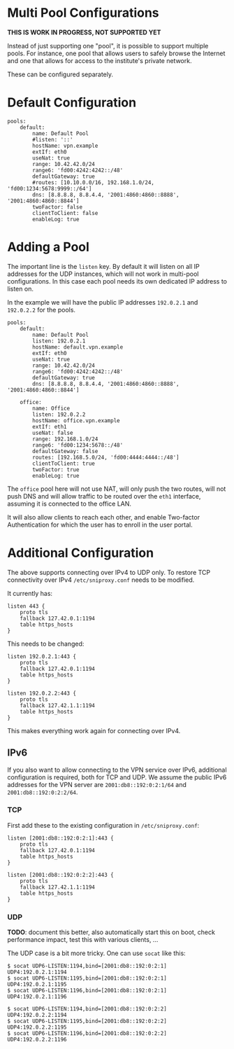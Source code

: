 # Multi Pool Configurations

**THIS IS WORK IN PROGRESS, NOT SUPPORTED YET**

Instead of just supporting one "pool", it is possible to support multiple 
pools. For instance, one pool that allows users to safely browse the Internet
and one that allows for access to the institute's private network.

These can be configured separately.

# Default Configuration

    pools:
        default:
            name: Default Pool
            #listen: '::'
            hostName: vpn.example
            extIf: eth0
            useNat: true
            range: 10.42.42.0/24
            range6: 'fd00:4242:4242::/48'
            defaultGateway: true
            #routes: [10.10.0.0/16, 192.168.1.0/24, 'fd00:1234:5678:9999::/64']
            dns: [8.8.8.8, 8.8.4.4, '2001:4860:4860::8888', '2001:4860:4860::8844']
            twoFactor: false
            clientToClient: false
            enableLog: true

# Adding a Pool

The important line is the `listen` key. By default it will listen on all IP 
addresses for the UDP instances, which will not work in multi-pool 
configurations. In this case each pool needs its own dedicated IP address to 
listen on.

In the example we will have the public IP addresses `192.0.2.1` and `192.0.2.2` for
the pools.

    pools:
        default:
            name: Default Pool
            listen: 192.0.2.1
            hostName: default.vpn.example
            extIf: eth0
            useNat: true
            range: 10.42.42.0/24
            range6: 'fd00:4242:4242::/48'
            defaultGateway: true
            dns: [8.8.8.8, 8.8.4.4, '2001:4860:4860::8888', '2001:4860:4860::8844']

        office:
            name: Office
            listen: 192.0.2.2
            hostName: office.vpn.example
            extIf: eth1
            useNat: false
            range: 192.168.1.0/24
            range6: 'fd00:1234:5678::/48'
            defaultGateway: false
            routes: [192.168.5.0/24, 'fd00:4444:4444::/48']
            clientToClient: true
            twoFactor: true
            enableLog: true

The `office` pool here will not use NAT, will only push the two routes, will 
not push DNS and will allow traffic to be routed over the `eth1` interface, 
assuming it is connected to the office LAN.

It will also allow clients to reach each other, and enable Two-factor 
Authentication for which the user has to enroll in the user portal.

# Additional Configuration

The above supports connecting over IPv4 to UDP only. To restore TCP 
connectivity over IPv4 `/etc/sniproxy.conf` needs to be modified.

It currently has:

    listen 443 {
        proto tls
        fallback 127.42.0.1:1194
        table https_hosts
    }

This needs to be changed:

    listen 192.0.2.1:443 {
        proto tls
        fallback 127.42.0.1:1194
        table https_hosts
    }

    listen 192.0.2.2:443 {
        proto tls
        fallback 127.42.1.1:1194
        table https_hosts
    }

This makes everything work again for connecting over IPv4.

## IPv6

If you also want to allow connecting to the VPN service over IPv6, additional
configuration is required, both for TCP and UDP. We assume the public IPv6 
addresses for the VPN server are `2001:db8::192:0:2:1/64` and 
`2001:db8::192:0:2:2/64`.

### TCP

First add these to the existing configuration in `/etc/sniproxy.conf`:

    listen [2001:db8::192:0:2:1]:443 {
        proto tls
        fallback 127.42.0.1:1194
        table https_hosts
    }

    listen [2001:db8::192:0:2:2]:443 {
        proto tls
        fallback 127.42.1.1:1194
        table https_hosts
    }

### UDP 

**TODO**: document this better, also automatically start this on boot, check
performance impact, test this with various clients, ...

The UDP case is a bit more tricky. One can use `socat` like this:

    $ socat UDP6-LISTEN:1194,bind=[2001:db8::192:0:2:1] UDP4:192.0.2.1:1194
    $ socat UDP6-LISTEN:1195,bind=[2001:db8::192:0:2:1] UDP4:192.0.2.1:1195
    $ socat UDP6-LISTEN:1196,bind=[2001:db8::192:0:2:1] UDP4:192.0.2.1:1196

    $ socat UDP6-LISTEN:1194,bind=[2001:db8::192:0:2:2] UDP4:192.0.2.2:1194
    $ socat UDP6-LISTEN:1195,bind=[2001:db8::192:0:2:2] UDP4:192.0.2.2:1195
    $ socat UDP6-LISTEN:1196,bind=[2001:db8::192:0:2:2] UDP4:192.0.2.2:1196
